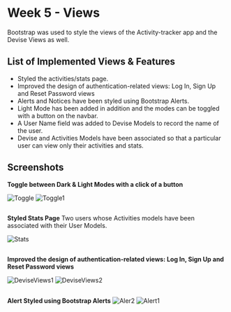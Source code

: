 
# Week 5 - Views

Bootstrap was used to style the views of the Activity-tracker app and the Devise Views as well.

## List of Implemented Views & Features
* Styled the activities/stats page.
* Improved the design of authentication-related views: Log In, Sign Up and Reset   Password views
* Alerts and Notices have been styled using Bootstrap Alerts. 
* Light Mode has been added in addition and the modes can be toggled with a button on the navbar.
* A User Name field was added to Devise Models to record the name of the user. 
* Devise and Activities Models have been associated so that a particular user can view only their activities and stats.


 



## Screenshots


**Toggle between Dark & Light Modes with a click of a button**

![Toggle](https://user-images.githubusercontent.com/98505402/218673659-01db8705-b034-43c7-be0d-22d71c6ce118.png)
![Toggle1](https://user-images.githubusercontent.com/98505402/218673675-8e277cef-b9ac-4d26-9799-447c010ae726.png)

##
**Styled Stats Page**
Two users whose Activities models have been associated with their User Models.

![Stats](https://user-images.githubusercontent.com/98505402/218675600-3e98cb48-39f1-4acf-bd11-688aa99110ab.png)

##
**Improved the design of authentication-related views: Log In, Sign Up and Reset   Password views**

![DeviseViews1](https://user-images.githubusercontent.com/98505402/218676732-c88d4a21-93be-420c-accd-b5ff0308c2a3.png)
![DeviseViews2](https://user-images.githubusercontent.com/98505402/218676757-546ac685-54bb-49e7-adc7-a26a2f454d53.png)

##
 **Alert Styled using Bootstrap Alerts**
![Aler2](https://user-images.githubusercontent.com/98505402/218673547-2bf603fd-a505-4525-8541-014ef696dcf0.png)
![Alert1](https://user-images.githubusercontent.com/98505402/218673637-a49743dc-6128-4d47-869c-26922c9cc49d.png)

